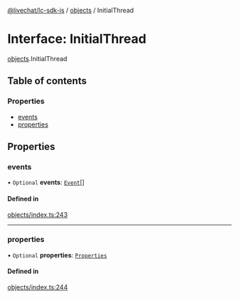 [@livechat/lc-sdk-js](../README.md) / [objects](../modules/objects.md) / InitialThread

# Interface: InitialThread

[objects](../modules/objects.md).InitialThread

## Table of contents

### Properties

- [events](objects.InitialThread.md#events)
- [properties](objects.InitialThread.md#properties)

## Properties

### events

• `Optional` **events**: [`Event`](../modules/objects.md#event)[]

#### Defined in

[objects/index.ts:243](https://github.com/livechat/lc-sdk-js/blob/951da85/src/objects/index.ts#L243)

___

### properties

• `Optional` **properties**: [`Properties`](objects.Properties.md)

#### Defined in

[objects/index.ts:244](https://github.com/livechat/lc-sdk-js/blob/951da85/src/objects/index.ts#L244)

